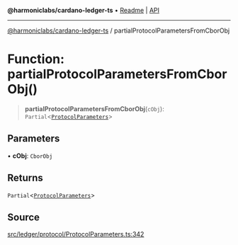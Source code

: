 **@harmoniclabs/cardano-ledger-ts** • [Readme](../README.md) \| [API](../globals.md)

***

[@harmoniclabs/cardano-ledger-ts](../README.md) / partialProtocolParametersFromCborObj

# Function: partialProtocolParametersFromCborObj()

> **partialProtocolParametersFromCborObj**(`cObj`): `Partial`\<[`ProtocolParameters`](../interfaces/ProtocolParameters.md)\>

## Parameters

• **cObj**: `CborObj`

## Returns

`Partial`\<[`ProtocolParameters`](../interfaces/ProtocolParameters.md)\>

## Source

[src/ledger/protocol/ProtocolParameters.ts:342](https://github.com/HarmonicLabs/cardano-ledger-ts/blob/d1659b0/src/ledger/protocol/ProtocolParameters.ts#L342)
